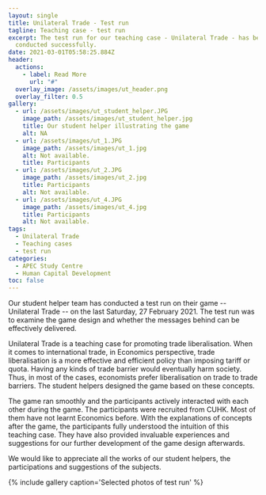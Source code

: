 ```yaml
---
layout: single
title: Unilateral Trade - Test run
tagline: Teaching case - test run
excerpt: The test run for our teaching case - Unilateral Trade - has been
  conducted successfully.
date: 2021-03-01T05:58:25.884Z
header:
  actions:
    - label: Read More
      url: "#"
  overlay_image: /assets/images/ut_header.png
  overlay_filter: 0.5
gallery:
  - url: /assets/images/ut_student_helper.JPG
    image_path: /assets/images/ut_student_helper.jpg
    title: Our student helper illustrating the game
    alt: NA
  - url: /assets/images/ut_1.JPG
    image_path: /assets/images/ut_1.jpg
    alt: Not available.
    title: Participants
  - url: /assets/images/ut_2.JPG
    image_path: /assets/images/ut_2.jpg
    title: Participants
    alt: Not available.
  - url: /assets/images/ut_4.JPG
    image_path: /assets/images/ut_4.jpg
    title: Participants
    alt: Not available.
tags:
  - Unilateral Trade
  - Teaching cases
  - test run
categories:
  - APEC Study Centre
  - Human Capital Development
toc: false
---
```

Our student helper team has conducted a test run on their game -- Unilateral Trade -- on the last Saturday, 27 February 2021. The test run was to examine the game design and whether the messages behind can be effectively delivered. 

Unilateral Trade is a teaching case for promoting trade liberalisation. When it comes to international trade, in Economics perspective, trade liberalisation is a more effective and efficient policy than imposing tariff or quota. Having any kinds of trade barrier would eventually harm society. Thus, in most of the cases, economists prefer liberalisation on trade to trade barriers. The student helpers designed the game based on these concepts.

The game ran smoothly and the participants actively interacted with each other during the game. The participants were recruited from CUHK. Most of them have not learnt Economics before. With the explanations of concepts after the game, the participants fully understood the intuition of this teaching case. They have also provided invaluable experiences and suggestions for our further development of the game design afterwards.

We would like to appreciate all the works of our student helpers, the participations and suggestions of the subjects.

{% include gallery caption='Selected photos of test run' %}